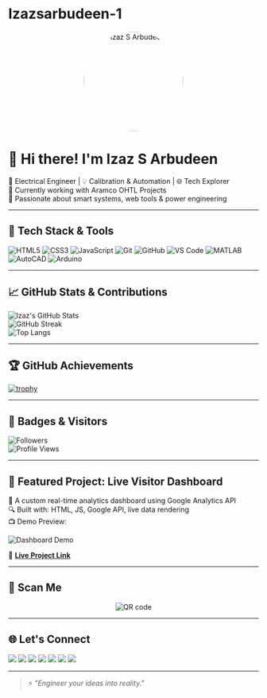 # Izazsarbudeen-1

<p align="center">
  <img src="https://.github.com/Izazsarbudeen/Izazsarbudeen-1/IMG_20230117_152421.jpg" alt="Izaz S Arbudeen" width="200" style="border-radius: 50%;" />
</p>

# 👋 Hi there! I'm Izaz S Arbudeen

🚀 Electrical Engineer | 💡 Calibration & Automation | 🌐 Tech Explorer  
📍 Currently working with Aramco OHTL Projects  
🎯 Passionate about smart systems, web tools & power engineering

---

## 🧰 Tech Stack & Tools

![HTML5](https://img.shields.io/badge/HTML5-E34F26?style=for-the-badge&logo=html5&logoColor=white)
![CSS3](https://img.shields.io/badge/CSS3-1572B6?style=for-the-badge&logo=css3&logoColor=white)
![JavaScript](https://img.shields.io/badge/JavaScript-F7DF1E?style=for-the-badge&logo=javascript&logoColor=black)
![Git](https://img.shields.io/badge/Git-F05032?style=for-the-badge&logo=git&logoColor=white)
![GitHub](https://img.shields.io/badge/GitHub-181717?style=for-the-badge&logo=github&logoColor=white)
![VS Code](https://img.shields.io/badge/VS%20Code-007ACC?style=for-the-badge&logo=visual-studio-code&logoColor=white)
![MATLAB](https://img.shields.io/badge/MATLAB-0076A8?style=for-the-badge&logo=mathworks&logoColor=white)
![AutoCAD](https://img.shields.io/badge/AutoCAD-E12020?style=for-the-badge&logo=autodesk&logoColor=white)
![Arduino](https://img.shields.io/badge/Arduino-00979D?style=for-the-badge&logo=arduino&logoColor=white)

---

## 📈 GitHub Stats & Contributions

![Izaz's GitHub Stats](https://github-readme-stats.vercel.app/api?username=Izazsarbudeen&show_icons=true&theme=tokyonight)  
![GitHub Streak](https://streak-stats.demolab.com?user=Izazsarbudeen&theme=tokyonight&hide_border=true)  
![Top Langs](https://github-readme-stats.vercel.app/api/top-langs/?username=Izazsarbudeen&layout=compact&theme=tokyonight)

---

## 🏆 GitHub Achievements

[![trophy](https://github-profile-trophy.vercel.app/?username=Izazsarbudeen&theme=tokyonight)](https://github.com/ryo-ma/github-profile-trophy)

---

## 🌟 Badges & Visitors

![Followers](https://img.shields.io/github/followers/Izazsarbudeen?label=Followers&style=social)  
![Profile Views](https://komarev.com/ghpvc/?username=Izazsarbudeen&label=Profile%20views&color=0e75b6&style=flat)

---

## 🧪 Featured Project: **Live Visitor Dashboard**

🎯 A custom real-time analytics dashboard using Google Analytics API  
🔍 Built with: HTML, JS, Google API, live data rendering  
📺 Demo Preview:

![Dashboard Demo](https://media.giphy.com/media/v1.Y2lkPTc5MGI3NjExZzZxcDQ1bXdoZWJiZHg2aGFmZGk5M2F2bmlvYnF6cW1uYzJjdTk1YSZlcD12MV9naWZzX3NlYXJjaCZjdD1n/du3J3cXyzhj75IOgvA/giphy.gif)

🔗 [**Live Project Link**](https://your-live-dashboard-link.com)

---

## 📱 Scan Me

<p align="center">
  <img src="https://api.qrserver.com/v1/create-qr-code/?data=https://linkedin.com/in/your-profile&size=150x150&bgcolor=000000&color=ffffff" alt="QR code" />
</p>

---

## 🌐 Let's Connect

<p align="left">
  <a href="https://yourwebsite.com" target="_blank"><img src="https://img.shields.io/badge/Website-000000?style=for-the-badge&logo=About.me&logoColor=white" /></a>
  <a href="https://linkedin.com/in/your-profile" target="_blank"><img src="https://img.shields.io/badge/LinkedIn-0A66C2?style=for-the-badge&logo=linkedin&logoColor=white" /></a>
  <a href="https://twitter.com/yourhandle" target="_blank"><img src="https://img.shields.io/badge/Twitter-1DA1F2?style=for-the-badge&logo=twitter&logoColor=white" /></a>
  <a href="https://instagram.com/yourprofile" target="_blank"><img src="https://img.shields.io/badge/Instagram-E4405F?style=for-the-badge&logo=instagram&logoColor=white" /></a>
  <a href="https://dev.to/yourhandle" target="_blank"><img src="https://img.shields.io/badge/Dev.to-0A0A0A?style=for-the-badge&logo=dev.to&logoColor=white" /></a>
  <a href="https://github.com/Izazsarbudeen" target="_blank"><img src="https://img.shields.io/badge/GitHub-333?style=for-the-badge&logo=github&logoColor=white" /></a>
  <a href="mailto:your.email@example.com"><img src="https://img.shields.io/badge/Email-D14836?style=for-the-badge&logo=gmail&logoColor=white" /></a>
</p>

---

> ⚡ *"Engineer your ideas into reality."*
